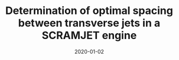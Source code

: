 ---
title: "Determination of optimal spacing between transverse jets in a SCRAMJET engine"
collection: publications
permalink: /publication/2020-01-02-scramjet-engine
excerpt: 'V. Sharma, V. Eswaran, and D. Chakraborty'
date: 2020-01-02
venue: 'Aerospace Science and Technology'
paperurl: 'https://doi.org/10.1016/j.ast.2019.105520'
---